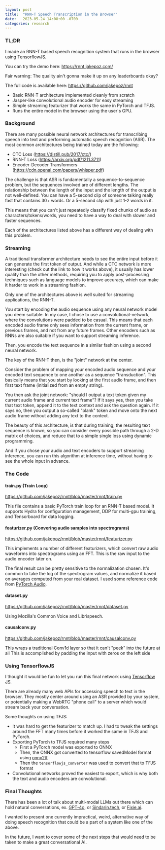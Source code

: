 ```yaml
---
layout: post
title:  "RNN-T Speech Transcription in the Browser"
date:   2023-05-24 14:08:00 -0700
categories: research
---
```


### TL;DR
I made an RNN-T based speech recognition system that runs in the browser using TensorflowJS.

You can try the demo here: https://rnnt.jakepoz.com/

Fair warning: The quality ain't gonna make it up on any leaderboards okay? 

The full code is available here: https://github.com/jakepoz/rnnt
 - Basic RNN-T architecture implemented cleanly from scratch
 - Jasper-like convolutional audio encoder for easy streaming
 - Simple streaming featurizer that works the same in PyTorch and TFJS.
 - Runs the entire model in the browser using the user's GPU.

### Background
There are many possible neural network architectures for transcribing speech into text and performing automatic speech recognition (ASR).
The most common architectures being trained today are the following:
  - CTC Loss (https://distill.pub/2017/ctc/)
  - RNN-T Loss (https://arxiv.org/pdf/1211.3711)
  - Encoder-Decoder Transformers (https://cdn.openai.com/papers/whisper.pdf)

The challenge is that ASR is fundamentally a sequence-to-sequence problem,
but the sequences involved are of different lengths. The 
relationship between the length of the input and the length of the output is
not well-defined. You can have a 5-second clip of someone talking really fast that contains
30+ words. Or a 5-second clip with just 1-2 words in it.

This means that you can't just repeatedly classify fixed chunks of audio as characters/tokens/words,
you need to have a way to deal with slower and faster sequences.

Each of the architectures listed above has a different way of dealing with this problem.

### Streaming
A traditional transformer architecture needs to see the entire input before it can generate
the first token of output. And while a CTC network is more interesting 
(check out the link to how it works above), it usually has lower quality than the other methods,
requiring you to apply post-processing techniques such as language models to improve accuracy,
which can make it harder to work in a streaming fashion. 

Only one of the architectures above is well suited for streaming applications, the RNN-T.

You start by encoding the audio sequence using any neural network model you deem suitable.
In my case, I chose to use a convolutional-network, where the convolutions were padded to be casual.
This means that each encoded audio frame only sees information from the current frame, 
or previous frames, and not from any future frames. 
Other encoders such as RNNs are also suitable if you want to support streaming inference.

Then, you encode the text sequence in a similar fashion using a second neural network.

The key of the RNN-T then, is the "joint" network at the center. 

Consider the problem of mapping your encoded audio sequence and your encoded text sequence to one another as a
sequence "transduction". This basically means that you start by looking at the first audio frame, and
then first text frame (initialized from an empty string).

You then ask the joint network: "should I output a text token given my current audio frame and current text frame"?
If it says yes, then you take that text token, append it to the text context and ask the question again.
If it says no, then you output a so-called "blank" token and move onto the next audio frame without adding any text
to the context.

The beauty of this architecture, is that during training, the resulting text sequence is known, so you can consider
every possible path through a 2-D matrix of choices, and reduce that to a simple single loss using dynamic programming.

And if you chose your audio and text encoders to support streaming inference, you can run this algorithm at 
inference time, without having to see the whole input in advance.

### The Code

#### train.py (Train Loop)
https://github.com/jakepoz/rnnt/blob/master/rnnt/train.py

This file contains a basic PyTorch train loop for an RNN-T based model. It supports Hydra for configuration
management, DDP for multi-gpu training, and Tensorboard for data logging.

#### featurizer.py (Convering audio samples into spectrograms)
https://github.com/jakepoz/rnnt/blob/master/rnnt/featurizer.py

This implements a number of different featurizers, which convert raw audio waveforms into spectrograms
using an FFT. This is the raw input to the audio encoder later on.

The final result can be pretty sensitive to the normalization chosen. It's common to take the log
of the spectrogram values, and normalize it based on averages computed from your real dataset.
I used some reference code from [PyTorch Audio](https://github.com/pytorch/audio/blob/87aeb554d3e2f7855b7abe5120c282f59648ed7a/examples/asr/librispeech_conformer_rnnt/transforms.py).

#### dataset.py
https://github.com/jakepoz/rnnt/blob/master/rnnt/dataset.py

Using Mozilla's Common Voice and Librispeech.

#### causalconv.py
https://github.com/jakepoz/rnnt/blob/master/rnnt/causalconv.py

This wraps a traditional Conv1d layer so that it can't "peek" into the future at all
This is accomplished by padding the input with zeros on the left side

### Using TensorflowJS

I thought it would be fun to let you run this final network using [Tensorflow JS](https://www.tensorflow.org/js).

There are already many web APIs for accessing speech to text in the browser. They mostly center
around using an ASR provided by your system, or potentially making a WebRTC "phone call" to a server
which would stream back your conversation.

Some thoughts on using TFJS:
 - It was hard to get the featurizer to match up. I had to tweak the settings around the FFT many times
before it worked the same in TFJS and PyTorch.
 - Exporting PyTorch to TFJS required many steps
   - First a PyTorch model was exported to ONNX
   - Then, the ONNX got converted to tensorflow savedModel format using [onnx2tf](https://github.com/PINTO0309/onnx2tf)
   - Then the `tensorflowjs_converter` was used to convert that to TFJS format
 - Convolutional networks proved the easiest to export, which is why both the text and audio encoders are convolutional.


### Final Thoughts
There has been a lot of talk about multi-modal LLMs out there which can hold natural conversations, ex. 
[GPT-4o](https://openai.com/index/hello-gpt-4o/), or [Sindarin.tech](https://www.sindarin.tech/), or [Fixie.ai](https://fixie.ai/).

I wanted to present one currently impractical, weird, alternative way of doing speech recognition that could be a part
of a system like one of the above.

In the future, I want to cover some of the next steps that would need to be taken to make a great conversational AI.




